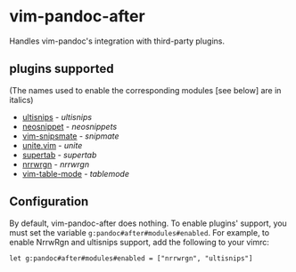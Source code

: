 # vim-pandoc-after

Handles vim-pandoc's integration with third-party plugins.

## plugins supported

(The names used to enable the corresponding modules [see below] are in italics)

* [ultisnips](https://github.com/SirVer/ultisnips) - *ultisnips*
* [neosnippet](https://github.com/Shougo/neosnippet.vim) - *neosnippets*
* [vim-snipsmate](https://github.com/garbas/vim-snipmate) - *snipmate*
* [unite.vim](https://github.com/Shougo/unite.vim) - *unite*
* [supertab](https://github.com/ervandew/supertab) - *supertab*
* [nrrwrgn](https://github.com/chrisbra/NrrwRgn) - *nrrwrgn* 
* [vim-table-mode](https://github.com/dhruvasagar/vim-table-mode/) - *tablemode*

## Configuration

By default, vim-pandoc-after does nothing. To enable plugins' support, you must
set the variable `g:pandoc#after#modules#enabled`. For example, to enable
NrrwRgn and ultisnips support, add the following to your vimrc:

    let g:pandoc#after#modules#enabled = ["nrrwrgn", "ultisnips"]

